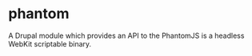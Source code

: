 phantom
=======

A Drupal module which provides an API to the PhantomJS is a headless WebKit scriptable binary.
